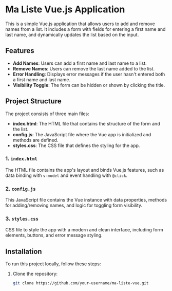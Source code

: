 # Ma Liste Vue.js Application

This is a simple Vue.js application that allows users to add and remove names from a list. It includes a form with fields for entering a first name and last name, and dynamically updates the list based on the input.

## Features

- **Add Names**: Users can add a first name and last name to a list.
- **Remove Names**: Users can remove the last name added to the list.
- **Error Handling**: Displays error messages if the user hasn't entered both a first name and last name.
- **Visibility Toggle**: The form can be hidden or shown by clicking the title.

## Project Structure

The project consists of three main files:

- **index.html**: The HTML file that contains the structure of the form and the list.
- **config.js**: The JavaScript file where the Vue app is initialized and methods are defined.
- **styles.css**: The CSS file that defines the styling for the app.

### 1. `index.html`
The HTML file contains the app's layout and binds Vue.js features, such as data binding with `v-model` and event handling with `@click`.

### 2. `config.js`
This JavaScript file contains the Vue instance with data properties, methods for adding/removing names, and logic for toggling form visibility.

### 3. `styles.css`
CSS file to style the app with a modern and clean interface, including form elements, buttons, and error message styling.

## Installation

To run this project locally, follow these steps:

1. Clone the repository:
   ```bash
   git clone https://github.com/your-username/ma-liste-vue.git
